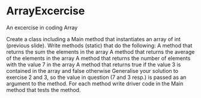 # ArrayExcercise
An excercise in coding Array


Create a class including a Main method that instantiates an array of int (previous slide).
Write methods (static) that do the following:
A method that returns the sum the elements in the array
A method that returns the average of the elements in the array
A method that returns the number of elements with the value 7 in the array
A method that returns true if the value 3 is contained in the array and false otherwise
Generalise your solution to exercise 2 and 3, so the value in question (7 and 3 resp.) is passed as an argument to the method.
For each method write driver code in the Main method that tests the method.
